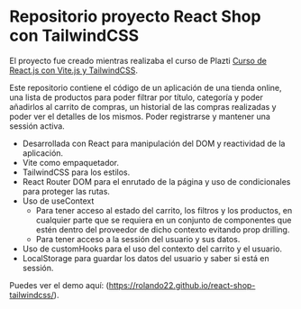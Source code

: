# Repositorio proyecto React Shop con TailwindCSS

El proyecto fue creado mientras realizaba el curso de Plazti [Curso de React.js con Vite.js y TailwindCSS](https://platzi.com/reactjs).

Este repositorio contiene el código de un aplicación de una tienda online, una lista de productos para poder filtrar por título, categoría y poder añadirlos al carrito de compras, un historial de las compras realizadas y poder ver el detalles de los mismos. Poder registrarse y mantener una sessión activa.

- Desarrollada con React para manipulación del DOM y reactividad de la aplicación.
- Vite como empaquetador.
- TailwindCSS para los estilos.
- React Router DOM para el enrutado de la página y uso de condicionales para proteger las rutas.
- Uso de useContext 
    - Para tener acceso al estado del carrito, los filtros y los productos, en cualquier parte que se requiera en un conjunto de componentes que estén dentro del proveedor de dicho contexto evitando prop drilling.
    - Para tener acceso a la sessión del usuario y sus datos.
- Uso de customHooks para el uso del contexto del carrito y el usuario.
- LocalStorage para guardar los datos del usuario y saber si está en sessión.

Puedes ver el demo aquí: (https://rolando22.github.io/react-shop-tailwindcss/).

